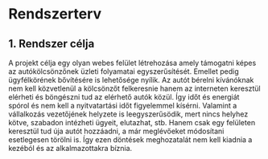 # Rendszerterv

## 1. Rendszer célja

A projekt célja egy olyan webes felület létrehozása amely támogatni képes az autókölcsönzőnek üzleti folyamatai egyszerűsítését. Emellet pedig ügyfélkörének bővítésére is lehetősége nyílik. Az autót bérelni kívánóknak nem kell közvetlenül a kölcsönzőt felkeresnie hanem az interneten keresztül elérheti és böngészni tud az elérhető autók közül. Így időt és energiát spórol és nem kell a nyitvatartási időt figyelemmel kísérni. Valamint a vállalkozás vezetőjének helyzete is leegyszerűsödik, mert nincs helyhez kötve, szabadon intézheti ügyeit, elutazhat, stb. Hanem csak egy felületen keresztül tud úja autót hozzáadni, a már meglévőeket módosítani esetlegesen törölni is. Így ezen döntések meghozatalát nem kell kiadnia a kezéból és az alkalmazottakra bíznia.





